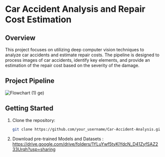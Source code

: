 # Car Accident Analysis and Repair Cost Estimation

## Overview

This project focuses on utilizing deep computer vision techniques to analyze car accidents and estimate repair costs. The pipeline is designed to process images  of car accidents, identify key elements, and provide an estimation of the repair cost based on the severity of the damage.

## Project Pipeline

![Flowchart (1)](https://github.com/Hassen-Elmahrouk/Car-accident-analysis-and-repair-cost-estimation/assets/94080018/b0c91da2-1d22-41c4-9916-1579b6aaca66)
ge)



## Getting Started


1. Clone the repository:

   ```bash
   git clone https://github.com/your_username/Car-Accident-Analysis.git
2. Download pre-trained  Models  and Datasets : https://drive.google.com/drive/folders/1YLuYwf5tyKlYdcN_D41ZyfSAZ233Urqh?usp=sharing
